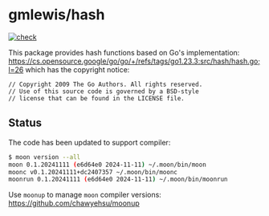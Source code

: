 # gmlewis/hash
[![check](https://github.com/gmlewis/moonbit-hash/actions/workflows/check.yml/badge.svg)](https://github.com/gmlewis/moonbit-hash/actions/workflows/check.yml)

This package provides hash functions based on Go's implementation:
https://cs.opensource.google/go/go/+/refs/tags/go1.23.3:src/hash/hash.go;l=26
which has the copyright notice:

```
// Copyright 2009 The Go Authors. All rights reserved.
// Use of this source code is governed by a BSD-style
// license that can be found in the LICENSE file.
```

## Status

The code has been updated to support compiler:

```bash
$ moon version --all
moon 0.1.20241111 (e6d64e0 2024-11-11) ~/.moon/bin/moon
moonc v0.1.20241111+dc2407357 ~/.moon/bin/moonc
moonrun 0.1.20241111 (e6d64e0 2024-11-11) ~/.moon/bin/moonrun
```

Use `moonup` to manage `moon` compiler versions:
https://github.com/chawyehsu/moonup
